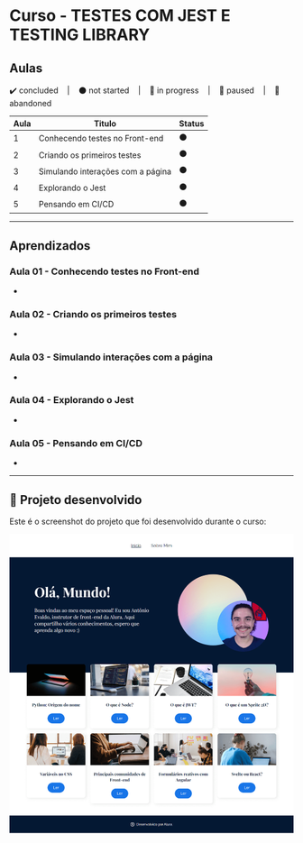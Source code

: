 # Curso - TESTES COM JEST E TESTING LIBRARY

## Aulas
<p>
  ✔️ concluded &nbsp;&nbsp;&nbsp;|&nbsp;&nbsp;&nbsp;
  ⚫ not started &nbsp;&nbsp;&nbsp;|&nbsp;&nbsp;&nbsp;
  🔵 in progress &nbsp;&nbsp;&nbsp;|&nbsp;&nbsp;&nbsp;
  🔶 paused &nbsp;&nbsp;&nbsp;|&nbsp;&nbsp;&nbsp;
  🔴 abandoned 
</p>

| Aula | Titulo | Status |
| --- | --- | --- |
| 1 | Conhecendo testes no Front-end | ⚫ |
| 2 | Criando os primeiros testes | ⚫ |
| 3 | Simulando interações com a página | ⚫ |
| 4 | Explorando o Jest | ⚫ |
| 5 | Pensando em CI/CD | ⚫ |

---

## Aprendizados

### Aula 01 - Conhecendo testes no Front-end
<ul>
  <li></li>
</ul>

### Aula 02 - Criando os primeiros testes
<ul>
  <li></li>
</ul>

### Aula 03 - Simulando interações com a página
<ul>
  <li></li>
</ul>

### Aula 04 - Explorando o Jest
<ul>
  <li></li>
</ul>

### Aula 05 - Pensando em CI/CD
<ul>
  <li></li>
</ul>

---

## 🎯 Projeto desenvolvido
Este é o screenshot do projeto que foi desenvolvido durante o curso:

<p align="center">
  <img alt="Miniatura da imagem do projeto"src="../../.github/preview-olaMundo.png">
</p>